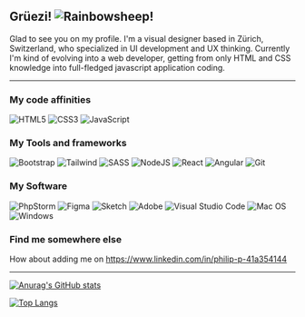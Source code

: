 ## Grüezi! ![Rainbowsheep!](https://i.imgur.com/l5eO3J0.gif)
Glad to see you on my profile. I'm a visual designer based in Zürich, Switzerland, who specialized in UI development and UX thinking. Currently I'm kind of evolving into a web developer, getting from only HTML and CSS knowledge into full-fledged javascript application coding.

---
### My code affinities

![HTML5](https://img.shields.io/badge/html5-%23E34F26.svg?style=for-the-badge&logo=html5&logoColor=white)
![CSS3](https://img.shields.io/badge/css3-%231572B6.svg?style=for-the-badge&logo=css3&logoColor=white)
![JavaScript](https://img.shields.io/badge/javascript-%23ffff00.svg?style=for-the-badge&logo=javascript&logoColor=%23000000)

### My Tools and frameworks

![Bootstrap](https://img.shields.io/badge/bootstrap-%23563D7C.svg?style=for-the-badge&logo=bootstrap&logoColor=white)
![Tailwind](https://img.shields.io/badge/tailwindcss-%2306B6D4.svg?style=for-the-badge&logo=TailwindCSS&logoColor=white)
![SASS](https://img.shields.io/badge/SASS-hotpink.svg?style=for-the-badge&logo=SASS&logoColor=white)
![NodeJS](https://img.shields.io/badge/node.js-6DA55F?style=for-the-badge&logo=node.js&logoColor=white)
![React](https://img.shields.io/badge/react-%233c404a.svg?style=for-the-badge&logo=React&logoColor=React)
![Angular](https://img.shields.io/badge/angularjs-%23E23237.svg?style=for-the-badge&logo=AngularJS&logoColor=white)
![Git](https://img.shields.io/badge/git-%23F05033.svg?style=for-the-badge&logo=git&logoColor=white)

### My Software

![PhpStorm](https://img.shields.io/badge/-PhpStorm-bb45f1?style=for-the-badge&logo=PhpStorm&logoColor=black)
![Figma](https://img.shields.io/badge/Figma-F24E1E.svg?style=for-the-badge&logo=Figma&logoColor=white)
![Sketch](https://img.shields.io/badge/Sketch-FFFFFF.svg?style=for-the-badge&logo=Sketch&logoColor=F7B500)
![Adobe](https://img.shields.io/badge/adobe%20creative%20suite-%23FF0000.svg?style=for-the-badge&logo=adobe&logoColor=white)
![Visual Studio Code](https://img.shields.io/badge/Visual%20Studio%20Code-0078d7.svg?style=for-the-badge&logo=visual-studio-code&logoColor=white)
![Mac OS](https://img.shields.io/badge/mac%20os-000000?style=for-the-badge&logo=macos&logoColor=F0F0F0)
![Windows](https://img.shields.io/badge/Windows-0078D4?style=for-the-badge&logo=microsoft&logoColor=white)

### Find me somewhere else

How about adding me on https://www.linkedin.com/in/philip-p-41a354144

---

[![Anurag's GitHub stats](https://github-readme-stats.vercel.app/api?username=FilkCH&show_icons=true&theme=nightowl&count_private=true&hide=issues)](https://github.com/anuraghazra/github-readme-stats)

[![Top Langs](https://github-readme-stats.vercel.app/api/top-langs/?username=FilkCH&layout=compact)](https://github.com/anuraghazra/github-readme-stats)
